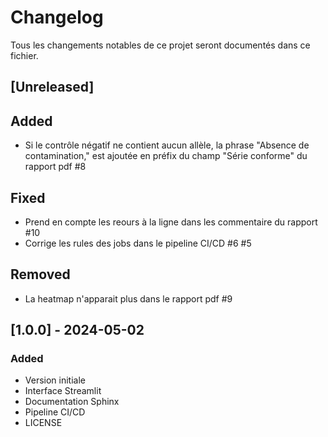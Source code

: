 # Changelog

Tous les changements notables de ce projet seront documentés dans ce fichier.

## [Unreleased]

## Added
- Si le contrôle négatif ne contient aucun allèle, la phrase "Absence de contamination," est ajoutée en préfix du champ "Série conforme" du rapport pdf #8

## Fixed
- Prend en compte les reours à la ligne dans les commentaire du rapport #10
- Corrige les rules des jobs dans le pipeline CI/CD #6 #5

## Removed
- La heatmap n'apparait plus dans le rapport pdf #9

## [1.0.0] - 2024-05-02
### Added
- Version initiale
- Interface Streamlit
- Documentation Sphinx
- Pipeline CI/CD 
- LICENSE